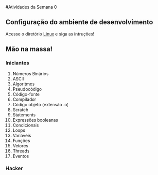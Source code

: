 #Atividades da Semana 0

## Configuração do ambiente de desenvolvimento
 Acesse o diretório [Linux](https://github.com/espacodeestudosbotafogo/imersao_cs50/tree/master/Semana%200/Linux) e siga as intruções!

## Mão na massa!


### Iniciantes

  1. Números Binários
  2. ASCII
  3. Algoritmos
  4. Pseudocódigo
  5. Código-fonte
  6. Compilador
  7. Código objeto (extensão .o)
  8. Scratch
  9. Statements
  10. Expressões booleanas
  11. Condicionais
  12. Loops
  13. Variáveis
  14. Funções
  15. Vetores
  16. Threads
  17. Eventos


### Hacker
